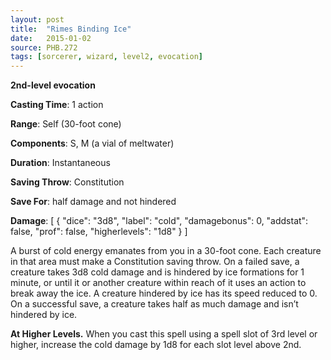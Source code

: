 ```yaml
---
layout: post
title:  "Rimes Binding Ice"
date:   2015-01-02
source: PHB.272
tags: [sorcerer, wizard, level2, evocation]
---
```


**2nd-level evocation**

**Casting Time**: 1 action

**Range**: Self (30-foot cone)

**Components**: S, M (a vial of meltwater)

**Duration**: Instantaneous

**Saving Throw**: Constitution

**Save For**: half damage and not hindered

**Damage**: [ { "dice": "3d8", "label": "cold", "damagebonus": 0, "addstat": false, "prof": false, "higherlevels": "1d8" } ]

A burst of cold energy emanates from you in a 30-foot cone. Each creature in that area must make a Constitution saving throw. On a failed save, a creature takes 3d8 cold damage and is hindered by ice formations for 1 minute, or until it or another creature within reach of it uses an action to break away the ice. A creature hindered by ice has its speed reduced to 0. On a successful save, a creature takes half as much damage and isn’t hindered by ice.

**At Higher Levels.** When you cast this spell using a spell slot of 3rd level or higher, increase the cold damage by 1d8 for each slot level above 2nd.
